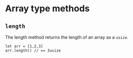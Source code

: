 # Array type methods

## ```length```
The length method returns the length of an array as a ```usize```.

```
let arr = [1,2,3]
arr.length() // == 3usize
```